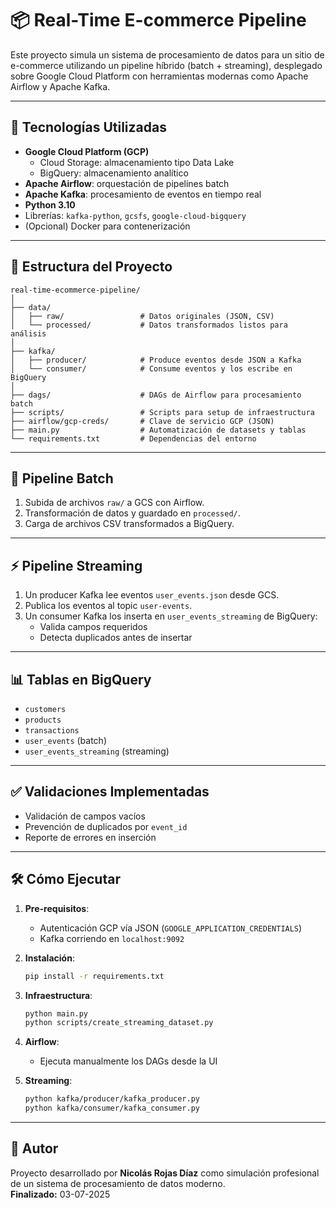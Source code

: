 
# 📦 Real-Time E-commerce Pipeline

Este proyecto simula un sistema de procesamiento de datos para un sitio de e-commerce utilizando un pipeline híbrido (batch + streaming), desplegado sobre Google Cloud Platform con herramientas modernas como Apache Airflow y Apache Kafka.

---

## 🚀 Tecnologías Utilizadas

- **Google Cloud Platform (GCP)**
  - Cloud Storage: almacenamiento tipo Data Lake
  - BigQuery: almacenamiento analítico
- **Apache Airflow**: orquestación de pipelines batch
- **Apache Kafka**: procesamiento de eventos en tiempo real
- **Python 3.10**
- Librerías: `kafka-python`, `gcsfs`, `google-cloud-bigquery`
- (Opcional) Docker para contenerización

---

## 📁 Estructura del Proyecto

```
real-time-ecommerce-pipeline/
│
├── data/
│   ├── raw/                 # Datos originales (JSON, CSV)
│   └── processed/           # Datos transformados listos para análisis
│
├── kafka/
│   ├── producer/            # Produce eventos desde JSON a Kafka
│   └── consumer/            # Consume eventos y los escribe en BigQuery
│
├── dags/                    # DAGs de Airflow para procesamiento batch
├── scripts/                 # Scripts para setup de infraestructura
├── airflow/gcp-creds/       # Clave de servicio GCP (JSON)
├── main.py                  # Automatización de datasets y tablas
└── requirements.txt         # Dependencias del entorno
```

---

## 🔁 Pipeline Batch

1. Subida de archivos `raw/` a GCS con Airflow.
2. Transformación de datos y guardado en `processed/`.
3. Carga de archivos CSV transformados a BigQuery.

---

## ⚡ Pipeline Streaming

1. Un producer Kafka lee eventos `user_events.json` desde GCS.
2. Publica los eventos al topic `user-events`.
3. Un consumer Kafka los inserta en `user_events_streaming` de BigQuery:
   - Valida campos requeridos
   - Detecta duplicados antes de insertar

---

## 📊 Tablas en BigQuery

- `customers`
- `products`
- `transactions`
- `user_events` (batch)
- `user_events_streaming` (streaming)

---

## ✅ Validaciones Implementadas

- Validación de campos vacíos
- Prevención de duplicados por `event_id`
- Reporte de errores en inserción

---

## 🛠️ Cómo Ejecutar

1. **Pre-requisitos**:
   - Autenticación GCP vía JSON (`GOOGLE_APPLICATION_CREDENTIALS`)
   - Kafka corriendo en `localhost:9092`

2. **Instalación**:
   ```bash
   pip install -r requirements.txt
   ```

3. **Infraestructura**:
   ```bash
   python main.py
   python scripts/create_streaming_dataset.py
   ```

4. **Airflow**:
   - Ejecuta manualmente los DAGs desde la UI

5. **Streaming**:
   ```bash
   python kafka/producer/kafka_producer.py
   python kafka/consumer/kafka_consumer.py
   ```

---

## 📌 Autor

Proyecto desarrollado por **Nicolás Rojas Díaz** como simulación profesional de un sistema de procesamiento de datos moderno.  
**Finalizado:** 03-07-2025
